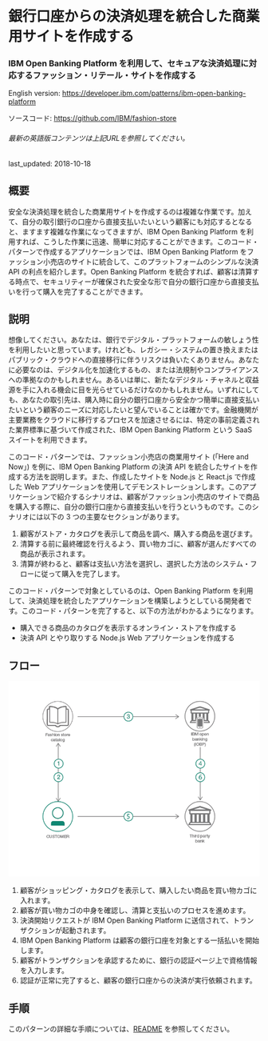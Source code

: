 # 銀行口座からの決済処理を統合した商業用サイトを作成する

### IBM Open Banking Platform を利用して、セキュアな決済処理に対応するファッション・リテール・サイトを作成する

English version: https://developer.ibm.com/patterns/ibm-open-banking-platform
  
ソースコード: https://github.com/IBM/fashion-store

###### 最新の英語版コンテンツは上記URLを参照してください。
last_updated: 2018-10-18

 
## 概要

安全な決済処理を統合した商業用サイトを作成するのは複雑な作業です。加えて、自分の取引銀行の口座から直接支払いたいという顧客にも対応するとなると、ますます複雑な作業になってきますが、IBM Open Banking Platform を利用すれば、こうした作業に迅速、簡単に対応することができます。このコード・パターンで作成するアプリケーションでは、IBM Open Banking Platform をファッション小売店のサイトに統合して、このプラットフォームのシンプルな決済 API の利点を紹介します。Open Banking Platform を統合すれば、顧客は清算する時点で、セキュリティーが確保された安全な形で自分の銀行口座から直接支払いを行って購入を完了することができます。

## 説明

想像してください。あなたは、銀行でデジタル・プラットフォームの敏しょう性を利用したいと思っています。けれども、レガシー・システムの置き換えまたはパブリック・クラウドへの直接移行に伴うリスクは負いたくありません。あなたに必要なのは、デジタル化を加速化するもの、または法規制やコンプライアンスへの準拠なのかもしれません。あるいは単に、新たなデジタル・チャネルと収益源を手に入れる機会に目を光らせているだけなのかもしれません。いずれにしても、あなたの取引先は、購入時に自分の銀行口座から安全かつ簡単に直接支払いたいという顧客のニーズに対応したいと望んでいることは確かです。金融機関が主要業務をクラウドに移行するプロセスを加速させるには、特定の事前定義された業界標準に基づいて作成された、IBM Open Banking Platform という SaaS スイートを利用できます。

このコード・パターンでは、ファッション小売店の商業用サイト (「Here and Now」) を例に、IBM Open Banking Platform の決済 API を統合したサイトを作成する方法を説明します。また、作成したサイトを Node.js と React.js で作成した Web アプリケーションを使用してデモンストレーションします。このアプリケーションで紹介するシナリオは、顧客がファッション小売店のサイトで商品を購入する際に、自分の銀行口座から直接支払いを行うというものです。このシナリオには以下の 3 つの主要なセクションがあります。

1. 顧客がストア・カタログを表示して商品を調べ、購入する商品を選びます。
1. 清算する前に最終確認を行えるよう、買い物カゴに、顧客が選んだすべての商品が表示されます。
1. 清算が終わると、顧客は支払い方法を選択し、選択した方法のシステム・フローに従って購入を完了します。

このコード・パターンで対象としているのは、Open Banking Platform を利用して、決済処理を統合したアプリケーションを構築しようとしている開発者です。このコード・パターンを完了すると、以下の方法がわかるようになります。

* 購入できる商品のカタログを表示するオンライン・ストアを作成する
* 決済 API とやり取りする Node.js Web アプリケーションを作成する

## フロー

![フロー](./images/flow3.png)

1. 顧客がショッピング・カタログを表示して、購入したい商品を買い物カゴに入れます。
1. 顧客が買い物カゴの中身を確認し、清算と支払いのプロセスを進めます。
1. 決済開始リクエストが IBM Open Banking Platform に送信されて、トランザクションが起動されます。
1. IBM Open Banking Platform は顧客の銀行口座を対象とする一括払いを開始します。
1. 顧客がトランザクションを承認するために、銀行の認証ページ上で資格情報を入力します。
1. 認証が正常に完了すると、顧客の銀行口座からの決済が実行依頼されます。

## 手順

このパターンの詳細な手順については、[README](https://github.com/IBM/fashion-store/blob/master/README.md) を参照してください。
